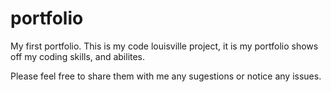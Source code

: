 # portfolio
My first portfolio. 
This is my code louisville project, it is my portfolio  shows off my coding skills, and abilites.

Please feel free to share them with me any sugestions or notice any issues.
